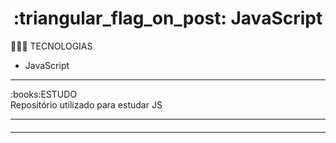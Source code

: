<h1 align="center">:triangular_flag_on_post: JavaScript</h1>

👨🏻‍💻 TECNOLOGIAS
- JavaScript
<hr>
:books:ESTUDO<br>
Repositório utilizado para estudar JS<br>
<hr>
<h4 align="center"> 

</h4>
<hr>
